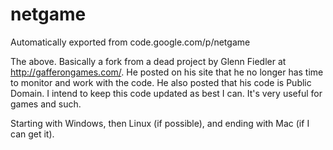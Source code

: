 # netgame
Automatically exported from code.google.com/p/netgame

The above. Basically a fork from a dead project by Glenn Fiedler at http://gafferongames.com/. 
He posted on his site that he no longer has time to monitor and work with the code. He also posted that 
his code is Public Domain. I intend to keep this code updated as best I can. It's very useful for games and such.

Starting with Windows, then Linux (if possible), and ending with Mac (if I can get it).